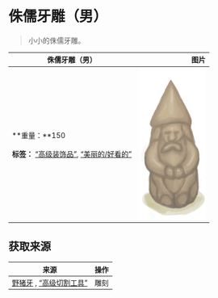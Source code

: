 # 侏儒牙雕（男）  
> 小小的侏儒牙雕。  
  
  侏儒牙雕（男）  |   图片   
 ----  |  ----:   
 **重量：**150<br><br>**标签：**	[“高级装饰品”](tag_DecorationAdv.md), [“美丽的/好看的”](tag_Pretty.md)  |  <img decoding="async" src="Sprite/IvoryGnomeMale.png" href="a.md" style="max-width:300px;max-height:300px;">   
  
## 获取来源  
来源  |  操作  
----  |  ----  
[野猪牙](Tusk.md) , [“高级切割工具”](tag_CutterAdv.md)  |  雕刻  


<script>document.title="侏儒牙雕（男） - 卡牌生存百科 Card Survival Wiki";</script>